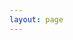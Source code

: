 ```yaml
---
layout: page
---
```




<script setup>
import PersonalInfo from '/.vitepress/theme/components/PersonalInfo.vue'
import GiscusComment from '/.vitepress/theme/components/GiscusComment.vue'
</script>

<PersonalInfo/>

<GiscusComment/>
